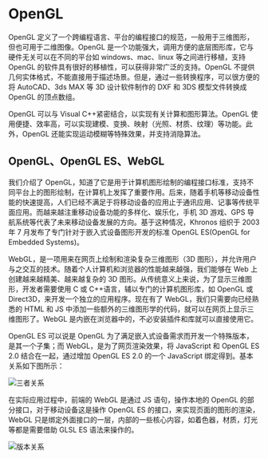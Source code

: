 # OpenGL

OpenGL 定义了一个跨编程语言、平台的编程接口的规范，一般用于三维图形，但也可用于二维图像。OpenGL 是一个功能强大，调用方便的底层图形库，它与硬件无关可以在不同的平台如 windows、mac、linux 等之间进行移植，支持 OpenGL 的软件具有很好的移植性，可以获得非常广泛的支持。OpenGL 不提供几何实体格式，不能直接用于描述场景。但是，通过一些转换程序，可以很方便的将 AutoCAD、3ds MAX 等 3D 设计软件制作的 DXF 和 3DS 模型文件转换成 OpenGL 的顶点数组。

OpenGL 可以与 Visual C++紧密结合，以实现有关计算和图形算法。OpenGL 使用便捷、效率高，可以实现建模、变换、映射（光照、材质、纹理）等功能。此外，OpenGL 还能实现运动模糊等特殊效果，并支持消隐算法。

## OpenGL、OpenGL ES、WebGL

我们介绍了 OpenGL，知道了它是用于计算机图形绘制的编程接口标准，支持不同平台上的图形绘制，在计算机上发挥了重要作用。后来，随着手机等移动设备性能的快速提高，人们已经不满足于将移动设备的应用止于通讯应用、记事等传统平面应用。而越来越注重移动设备功能的多样化、娱乐化，手机 3D 游戏、GPS 导航系统等代表了未来移动设备发展的方向。基于这种情况，Khronos 组织于 2003 年 7 月发布了专门针对于嵌入式设备图形开发的标准 OpenGL ES(OpenGL for Embedded Systems)。

WebGL，是一项用来在网页上绘制和渲染复杂三维图形（3D 图形），并允许用户与之交互的技术。随着个人计算机和浏览器的性能越来越强，我们能够在 Web 上创建越来越精美、越来越复杂的 3D 图形。从传统意义上来说，为了显示三维图形，开发者需要使用 C 或 C++语言，辅以专门的计算机图形库，如 OpenGL 或 Direct3D，来开发一个独立的应用程序。现在有了 WebGL，我们只需要向已经熟悉的 HTML 和 JS 中添加一些额外的三维图形学的代码，就可以在网页上显示三维图形了。WebGL 是内嵌在浏览器中的，不必安装插件和库就可以直接使用它。

OpenGL ES 可以说是 OpenGL 为了满足嵌入式设备需求而开发一个特殊版本，是其一个子集；而 WebGL，是为了网页渲染效果，将 JavaScript 和 OpenGL ES 2.0 结合在一起，通过增加 OpenGL ES 2.0 的一个 JavaScript 绑定得到。基本关系如下图所示：

![三者关系](https://assets.ng-tech.icu/item/20230326143013.png)

在实际应用过程中，前端的 WebGL 是通过 JS 语句，操作本地的 OpenGL 的部分接口，对于移动设备这是操作 OpenGL ES 的接口，来实现页面的图形的渲染，WebGL 只是绑定外面接口的一层，内部的一些核心内容，如着色器，材质，灯光等都是需要借助 GLSL ES 语法来操作的。

![版本关系](https://assets.ng-tech.icu/item/20230326143035.png)
